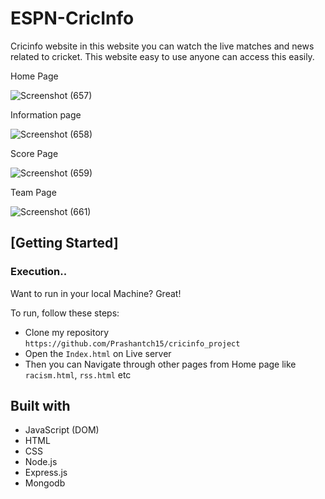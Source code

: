# ESPN-CricInfo
Cricinfo website in this website you can watch the live matches and news related to cricket. This website easy to use anyone can access this easily.

Home Page

 ![Screenshot (657)](https://user-images.githubusercontent.com/97455988/166236498-785ff7f1-049a-4150-bb28-2f5d437623f6.png)

Information page

![Screenshot (658)](https://user-images.githubusercontent.com/97455988/166237445-dfb82901-771e-453f-acac-222164136b52.png)

Score Page

![Screenshot (659)](https://user-images.githubusercontent.com/97455988/166237519-ce99c2a9-ee0e-4722-81c0-7738da053c52.png)

Team Page

![Screenshot (661)](https://user-images.githubusercontent.com/97455988/166237610-64fc31e5-bc5d-472d-b514-e55eb2ee0a95.png)



## [Getting Started]

### Execution..
Want to run in your local Machine? Great!

To run, follow these steps:

- Clone my repository `https://github.com/Prashantch15/cricinfo_project`
- Open the `Index.html` on Live server
- Then you can Navigate through other pages from Home page like `racism.html`, `rss.html` etc


## Built with 
- JavaScript (DOM)
- HTML
- CSS
- Node.js
- Express.js
- Mongodb
